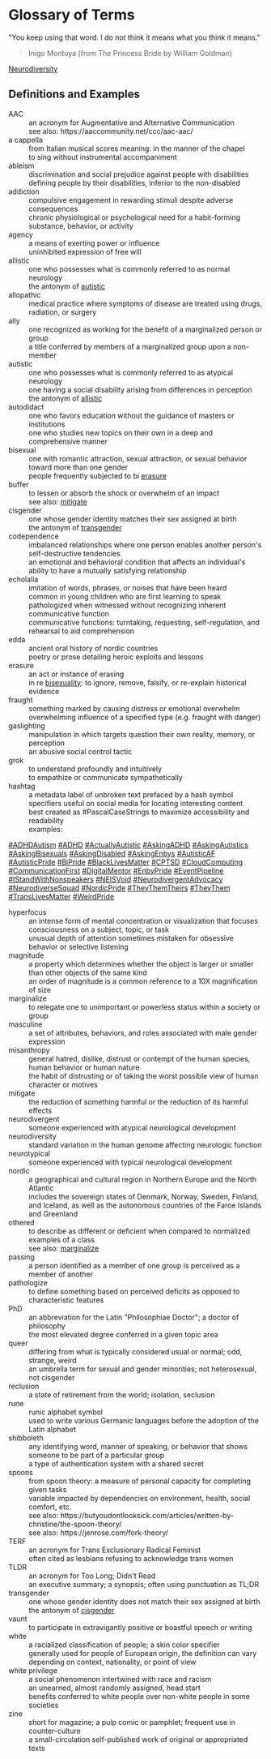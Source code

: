 
Glossary of Terms
=================

"You keep using that word.  I do not think it means what you think it means."

> Inigo Montoya  (from The Princess Bride by William Goldman)


[Neurodiversity](./README.md 'Main')


Definitions and Examples
------------------------

<dl>

<dt id='AAC'>AAC</dt>
<dd>an acronym for Augmentative and Alternative Communication</dd>
<dd>see also: https://aaccommunity.net/ccc/aac-aac/</dd>

<dt id='acappella'>a cappella</dt>
<dd>from Italian musical scores meaning: in the manner of the chapel</dd>
<dd>to sing without instrumental accompaniment</dd>

<dt id='ableism'>ableism</dt>
<dd>discrimination and social prejudice against people with disabilities</dd>
<dd>defining people by their disabilities, inferior to the non-disabled</dd>

<dt id='addiction'>addiction</dt>
<dd>compulsive engagement in rewarding stimuli despite adverse consequences</dd>
<dd>chronic physiological or psychological need for a habit-forming substance, behavior, or activity</dd>

<dt id='agency'>agency</dt>
<dd>a means of exerting power or influence</dd>
<dd>uninhibited expression of free will</dd>

<dt id='allistic'>allistic</dt>
<dd>one who possesses what is commonly referred to as normal neurology</dd>
<dd>the antonym of <a href='#autistic'>autistic</a></dd>

<dt id='allopathic'>allopathic</dt>
<dd>medical practice where symptoms of disease are treated using drugs, radiation, or surgery</dd>

<dt id='ally'>ally</dt>
<dd>one recognized as working for the benefit of a marginalized person or group</dd>
<dd>a title conferred by members of a marginalized group upon a non-member</dd>

<dt id='autistic'>autistic</dt>
<dd>one who possesses what is commonly referred to as atypical neurology</dd>
<dd>one having a social disability arising from differences in perception</dd>
<dd>the antonym of <a href='#allistic'>allistic</a></dd>

<dt id='autodidact'>autodidact</dt>
<dd>one who favors education without the guidance of masters or institutions</dd>
<dd>one who studies new topics on their own in a deep and comprehensive manner</dd>

<dt id='bisexual'>bisexual</dt>
<dd>one with romantic attraction, sexual attraction, or sexual behavior toward more than one gender</dd>
<dd>people frequently subjected to bi <a href='#erasure'>erasure</a></dd>

<dt id='buffer'>buffer</dt>
<dd>to lessen or absorb the shock or overwhelm of an impact</dd>
<dd>see also: <a href='#mitigate'>mitigate</a></dd>

<dt id='cisgender'>cisgender</dt>
<dd>one whose gender identity matches their sex assigned at birth</dd>
<dd>the antonym of <a href='#transgender'>transgender</a></dd>

<dt id='codependence'>codependence</dt>
<dd>imbalanced relationships where one person enables another person's self-destructive tendencies</dd>
<dd>an emotional and behavioral condition that affects an individual's ability to have a mutually satisfying relationship</dd>

<dt id='echolalia'>echolalia</dt>
<dd>imitation of words, phrases, or noises that have been heard</dd>
<dd>common in young children who are first learning to speak</dd>
<dd>pathologized when witnessed without recognizing inherent communicative function</dd>
<dd>communicative functions: turntaking, requesting, self-regulation, and rehearsal to aid comprehension</dd>

<dt id='edda'>edda</dt>
<dd>ancient oral history of nordic countries</dd>
<dd>poetry or prose detailing heroic exploits and lessons</dd>

<dt id='erasure'>erasure</dt>
<dd>an act or instance of erasing</dd>
<dd>in re <a href='#bisexual'>bisexuality</a>: to ignore, remove, falsify, or re-explain historical evidence</dd>

<dt id='fraught'>fraught</dt>
<dd>something marked by causing distress or emotional overwhelm</dd>
<dd>overwhelming influence of a specified type (e.g. fraught with danger)</dd>

<dt id='gaslighting'>gaslighting</dt>
<dd>manipulation in which targets question their own reality, memory, or perception</dd>
<dd>an abusive social control tactic</dd>

<dt id='grok'>grok</dt>
<dd>to understand profoundly and intuitively</dd>
<dd>to empathize or communicate sympathetically</dd>

<dt id='hashtag'>hashtag</dt>
<dd>a metadata label of unbroken text prefaced by a hash symbol</dd>
<dd>specifiers useful on social media for locating interesting content</dd>
<dd>best created as #PascalCaseStrings to maximize accessibility and readability</dd>
<dd>examples:</dd>
</dl>

[#ADHDAutism](https://twitter.com/hashtag/ADHDAutism)
[#ADHD](https://twitter.com/hashtag/ADHD)
[#ActuallyAutistic](https://twitter.com/hashtag/ActuallyAutistic)
[#AskingADHD](https://twitter.com/hashtag/AskingADHD)
[#AskingAutistics](https://twitter.com/hashtag/AskingAutistics)
[#AskingBisexuals](https://twitter.com/hashtag/AskingBisexuals)
[#AskingDisabled](https://twitter.com/hashtag/AskingDisabled)
[#AskingEnbys](https://twitter.com/hashtag/AskingEnbys)
[#AutisticAF](https://twitter.com/hashtag/AutisticAF)
[#AutisticPride](https://twitter.com/hashtag/AutisticPride)
[#BiPride](https://twitter.com/hashtag/BiPride)
[#BlackLivesMatter](https://twitter.com/hashtag/BlackLivesMatter)
[#CPTSD](https://twitter.com/hashtag/CPTSD)
[#CloudComputing](https://twitter.com/hashtag/CloudComputing)
[#CommunicationFirst](https://twitter.com/hashtag/CommunicationFirst)
[#DigitalMentor](https://twitter.com/hashtag/DigitalMentor)
[#EnbyPride](https://twitter.com/hashtag/EnbyPride)
[#EventPipeline](https://twitter.com/hashtag/EventPipeline)
[#IStandWithNonspeakers](https://twitter.com/hashtag/IStandWithNonspeakers)
[#NEISVoid](https://twitter.com/hashtag/NEISVoid)
[#NeurodivergentAdvocacy](https://twitter.com/hashtag/NeurodivergentAdvocacy)
[#NeurodiverseSquad](https://twitter.com/hashtag/NeurodiverseSquad)
[#NordicPride](https://twitter.com/hashtag/NordicPride)
[#TheyThemTheirs](https://twitter.com/hashtag/TheyThemTheirs)
[#TheyThem](https://twitter.com/hashtag/TheyThem)
[#TransLivesMatter](https://twitter.com/hashtag/TransLivesMatter)
[#WeirdPride](https://twitter.com/hashtag/WeirdPride)

<dl>

<dt id='hyperfocus'>hyperfocus</dt>
<dd>an intense form of mental concentration or visualization that focuses consciousness on a subject, topic, or task</dd>
<dd>unusual depth of attention sometimes mistaken for obsessive behavior or selective listening</dd>

<dt id='magnitude'>magnitude</dt>
<dd>a property which determines whether the object is larger or smaller than other objects of the same kind</dd>
<dd>an order of magnitude is a common reference to a 10X magnification of size</dd>

<dt id='marginalize'>marginalize</dt>
<dd>to relegate one to unimportant or powerless status within a society or group</dd>

<dt id='masculine'>masculine</dt>
<dd>a set of attributes, behaviors, and roles associated with male gender expression</dd>

<dt id='misanthropy'>misanthropy</dt>
<dd>general hatred, dislike, distrust or contempt of the human species, human behavior or human nature</dd>
<dd>the habit of distrusting or of taking the worst possible view of human character or motives</dd>

<dt id='mitigate'>mitigate</dt>
<dd>the reduction of something harmful or the reduction of its harmful effects</dd>

<dt id='neurodivergent'>neurodivergent</dt>
<dd>someone experienced with atypical neurological development</dd>

<dt id='neurodiversity'>neurodiversity</dt>
<dd>standard variation in the human genome affecting neurologic function</dd>

<dt id='neurotypical'>neurotypical</dt>
<dd>someone experienced with typical neurological development</dd>

<dt id='nordic'>nordic</dt>
<dd>a geographical and cultural region in Northern Europe and the North Atlantic</dd>
<dd>includes the sovereign states of Denmark, Norway, Sweden, Finland, and Iceland, as well as the autonomous countries of the Faroe Islands and Greenland</dd>

<dt id='othered'>othered</dt>
<dd>to describe as different or deficient when compared to normalized examples of a class</dd>
<dd>see also: <a href='#marginalize'>marginalize</a></dd>

<dt id='passing'>passing</dt>
<dd>a person identified as a member of one group is perceived as a member of another</dd>

<dt id='pathologize'>pathologize</dt>
<dd>to define something based on perceived deficits as opposed to characteristic features</dd>

<dt id='PhD'>PhD</dt>
<dd>an abbreviation for the Latin "Philosophiae Doctor"; a doctor of philosophy</dd>
<dd>the most elevated degree conferred in a given topic area</dd>

<dt id='queer'>queer</dt>
<dd>differing from what is typically considered usual or normal; odd, strange, weird</dd>
<dd>an umbrella term for sexual and gender minorities; not heterosexual, not cisgender</dd>

<dt id='reclusion'>reclusion</dt>
<dd>a state of retirement from the world; isolation, seclusion</dd>

<dt id='rune'>rune</dt>
<dd>runic alphabet symbol</dd>
<dd>used to write various Germanic languages before the adoption of the Latin alphabet</dd>

<dt id='shibboleth'>shibboleth</dt>
<dd>any identifying word, manner of speaking, or behavior that shows someone to be part of a particular group</dd>
<dd>a type of authentication system with a shared secret</dd>

<dt id='spoons'>spoons</dt>
<dd>from spoon theory: a measure of personal capacity for completing given tasks</dd>
<dd>variable impacted by dependencies on environment, health, social comfort, etc.</dd>
<dd>see also: https://butyoudontlooksick.com/articles/written-by-christine/the-spoon-theory/</dd>
<dd>see also: https://jenrose.com/fork-theory/</dd>

<dt id='TERF'>TERF</dt>
<dd>an acronym for Trans Exclusionary Radical Feminist</dd>
<dd>often cited as lesbians refusing to acknowledge trans women</dd>

<dt id='TLDR'>TLDR</dt>
<dd>an acronym for Too Long; Didn't Read</dd>
<dd>an executive summary; a synopsis; often using punctuation as TL;DR</dd>

<dt id='transgender'>transgender</dt>
<dd>one whose gender identity does not match their sex assigned at birth</dd>
<dd>the antonym of <a href='#cisgender'>cisgender</a></dd>

<dt id='vaunt'>vaunt</dt>
<dd>to participate in extravigantly positive or boastful speech or writing</dd>

<dt id='white'>white</dt>
<dd>a racialized classification of people; a skin color specifier</dd>
<dd>generally used for people of European origin, the definition can vary depending on context, nationality, or point of view</dd>

<dt id='privilege'>white privilege</dt>
<dd>a social phenomenon intertwined with race and racism</dd>
<dd>an unearned, almost randomly assigned, head start</dd>
<dd>benefits conferred to white people over non-white people in some societies</dd>

<dt id='zine'>zine</dt>
<dd>short for magazine; a pulp comic or pamphlet; frequent use in counter-culture</dd>
<dd>a small-circulation self-published work of original or appropriated texts</dd>

<dt id=''></dt>
<dd></dd>

</dl>

